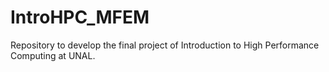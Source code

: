 # IntroHPC_MFEM
Repository to develop the final project of Introduction to High Performance Computing at UNAL.
